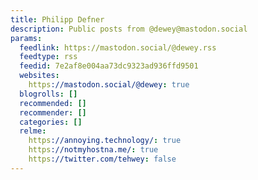 ```yaml
---
title: Philipp Defner
description: Public posts from @dewey@mastodon.social
params:
  feedlink: https://mastodon.social/@dewey.rss
  feedtype: rss
  feedid: 7e2af8e004aa73dc9323ad936ffd9501
  websites:
    https://mastodon.social/@dewey: true
  blogrolls: []
  recommended: []
  recommender: []
  categories: []
  relme:
    https://annoying.technology/: true
    https://notmyhostna.me/: true
    https://twitter.com/tehwey: false
---
```

